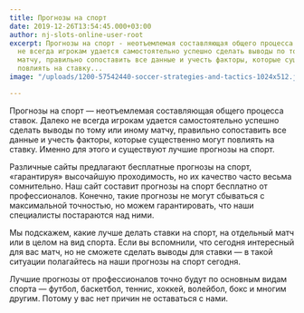```yaml
---
title: Прогнозы на спорт
date: 2019-12-26T13:54:45.000+03:00
author: nj-slots-online-user-root
excerpt: Прогнозы на спорт - неотъемлемая составляющая общего процесса ставок. Далеко
  не всегда игрокам удается самостоятельно успешно сделать выводы по тому или иному
  матчу, правильно сопоставить все данные и учесть факторы, которые существенно могут
  повлиять на ставку...
image: "/uploads/1200-57542440-soccer-strategies-and-tactics-1024x512.jpg"

---
```

Прогнозы на спорт &#8212; неотъемлемая составляющая общего процесса ставок. Далеко не всегда игрокам удается самостоятельно успешно сделать выводы по тому или иному матчу, правильно сопоставить все данные и учесть факторы, которые существенно могут повлиять на ставку. Именно для этого и существуют лучшие прогнозы на спорт.

Различные сайты предлагают бесплатные прогнозы на спорт, &#171;гарантируя&#187; высочайшую проходимость, но их качество часто весьма сомнительно. Наш сайт составит прогнозы на спорт бесплатно от профессионалов. Конечно, такие прогнозы не могут сбываться с максимальной точностью, но можем гарантировать, что наши специалисты постараются над ними.

Мы подскажем, какие лучше делать ставки на спорт, на отдельный матч или в целом на вид спорта. Если вы вспомнили, что сегодня интересный для вас матч, но не сможете сделать выводы для ставки &#8212; в такой ситуации полагайтесь на наши прогнозы на спорт сегодня.

Лучшие прогнозы от профессионалов точно будут по основным видам спорта &#8212; футбол, баскетбол, теннис, хоккей, волейбол, бокс и многим другим. Потому у вас нет причин не оставаться с нами.